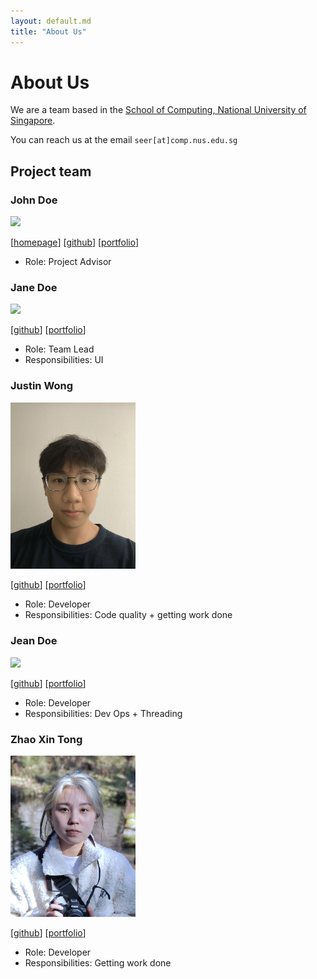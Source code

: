 ```yaml
---
layout: default.md
title: "About Us"
---
```


# About Us

We are a team based in the [School of Computing, National University of Singapore](http://www.comp.nus.edu.sg).

You can reach us at the email `seer[at]comp.nus.edu.sg`

## Project team

### John Doe

<img src="images/johndoe.png" width="200px">

[[homepage](http://www.comp.nus.edu.sg/~damithch)]
[[github](https://github.com/johndoe)]
[[portfolio](team/johndoe.md)]

* Role: Project Advisor

### Jane Doe

<img src="images/johndoe.png" width="200px">

[[github](http://github.com/johndoe)]
[[portfolio](team/johndoe.md)]

* Role: Team Lead
* Responsibilities: UI

### Justin Wong

<img src="images/fatkidddd.png" width="200px">

[[github](http://github.com/fatkidddd)] 
[[portfolio](team/fatkidddd.md)]

* Role: Developer
* Responsibilities: Code quality + getting work done

### Jean Doe

<img src="images/johndoe.png" width="200px">

[[github](http://github.com/johndoe)]
[[portfolio](team/johndoe.md)]

* Role: Developer
* Responsibilities: Dev Ops + Threading

### Zhao Xin Tong

<img src="images/landonzhao.png" width="200px">

[[github](http://github.com/landonzhao)]
[[portfolio](team/landonzhao.md)]

* Role: Developer
* Responsibilities: Getting work done
